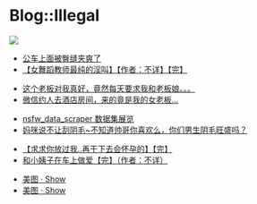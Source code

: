 # Blog::Illegal

![](https://cdn.jsdelivr.net/gh/lkpo0v/5n@master/sexyC8jW4Uk3OULL.jpg)

<script async src="//pagead2.googlesyndication.com/pagead/js/adsbygoogle.js"></script>
<ins class="adsbygoogle"
     style="display:block; text-align:center;"
     data-ad-layout="in-article"
     data-ad-format="fluid"
     data-ad-client="ca-pub-4161171709893056"
     data-ad-slot="3017846475"></ins>
<script>
     (adsbygoogle = window.adsbygoogle || []).push({});
</script>

* [公车上面被臀缝夹爽了](2019/W4C5O1as2lHC37b1.html)
* [【女舞蹈教师最纯的淫叫】【作者：不详】【完】](2019/9FisHGby8EEpzbiF.html)

<script async src="//pagead2.googlesyndication.com/pagead/js/adsbygoogle.js"></script>
<!-- il7YNvMMUbbbz7q8 -->
<ins class="adsbygoogle"
     style="display:block"
     data-ad-client="ca-pub-4161171709893056"
     data-ad-slot="9948532008"
     data-ad-format="auto"
     data-full-width-responsive="true"></ins>
<script>
(adsbygoogle = window.adsbygoogle || []).push({});
</script>

* [这个老板对我真好，竟然每天要求我和老板娘。。。](2019/I5rpbiBpibzENOUV?src=RdUtcXEm1SPtZgwO)
* [微信约人去酒店房间，来的竟是我的女老板...](2019/fk57vXcD1TQCIQe8?src=1904-content&token=RdUtcXEm1SPtZgwO)

<script async src="//pagead2.googlesyndication.com/pagead/js/adsbygoogle.js"></script>
<!-- il7YNvMMUbbbz7q8 -->
<ins class="adsbygoogle"
     style="display:block"
     data-ad-client="ca-pub-4161171709893056"
     data-ad-slot="9948532008"
     data-ad-format="auto"
     data-full-width-responsive="true"></ins>
<script>
(adsbygoogle = window.adsbygoogle || []).push({});
</script>

* [nsfw_data_scraper 数据集展览](2019/pML3GJ3xQ4xxuvFa?src=1904-content&token=RdUtcXEm1SPtZgwO)
* [妈咪说不让刮阴毛~不知道帅哥你喜欢么，你们男生阴毛旺盛吗？](2019/oeE6zeG9SH1Hc0Gv.html?src=1904-content)

<script async src="//pagead2.googlesyndication.com/pagead/js/adsbygoogle.js"></script>
<!-- il7YNvMMUbbbz7q8 -->
<ins class="adsbygoogle"
     style="display:block"
     data-ad-client="ca-pub-4161171709893056"
     data-ad-slot="9948532008"
     data-ad-format="auto"
     data-full-width-responsive="true"></ins>
<script>
(adsbygoogle = window.adsbygoogle || []).push({});
</script>

* [【求求你放过我..再干下去会怀孕的】【完】](2019/ZpbIM2sqhEWbhSmx.html)
* [和小姨子在车上做爱【完】（作者：不详）](2019/DUxXPIgapBPGo9Qc.html)

<script async src="//pagead2.googlesyndication.com/pagead/js/adsbygoogle.js"></script>
<!-- il7YNvMMUbbbz7q8 -->
<ins class="adsbygoogle"
     style="display:block"
     data-ad-client="ca-pub-4161171709893056"
     data-ad-slot="9948532008"
     data-ad-format="auto"
     data-full-width-responsive="true"></ins>
<script>
(adsbygoogle = window.adsbygoogle || []).push({});
</script>

* [美图 · Show](2019/wFaHlsNidoR90Pgu.html)
* [美图 · Show](2019/DfqnhwbrqQc7HhnY.html)

<script async src="//pagead2.googlesyndication.com/pagead/js/adsbygoogle.js"></script>
<script>
     (adsbygoogle = window.adsbygoogle || []).push({
          google_ad_client: "ca-pub-4161171709893056",
          enable_page_level_ads: true
     });
</script>
